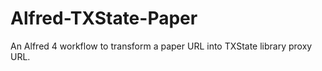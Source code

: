 # Alfred-TXState-Paper
An Alfred 4 workflow to transform a paper URL into TXState library proxy URL.

